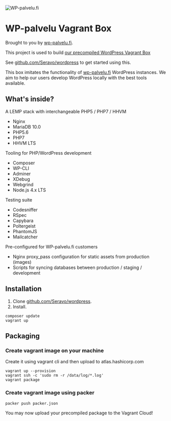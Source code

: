 ![WP-palvelu.fi](https://wp-palvelu.fi/wp-content/uploads/2015/01/wp-palvelu-header.jpg)

# WP-palvelu Vagrant Box

Brought to you by [wp-palvelu.fi](https://wp-palvelu.fi).

This project is used to build [our precompiled WordPress Vagrant Box](https://vagrantcloud.com/seravo/boxes/wordpress)

See [github.com/Seravo/wordpress](https://github.com/Seravo/wordpress) to get started using this.

This box imitates the functionality of [wp-palvelu.fi](http://wp-palvelu.fi) WordPress instances. We aim to help our users develop WordPress locally with the best tools available.

## What's inside?

A LEMP stack with interchangeable PHP5 / PHP7 / HHVM
- Nginx
- MariaDB 10.0
- PHP5.6
- PHP7
- HHVM LTS

Tooling for PHP/WordPress development
- Composer
- WP-CLI
- Adminer
- XDebug
- Webgrind
- Node.js 4.x LTS

Testing suite
- Codesniffer
- RSpec
- Capybara
- Poltergeist
- PhantomJS
- Mailcatcher

Pre-configured for WP-palvelu.fi customers
- Nginx proxy_pass configuration for static assets from production (images)
- Scripts for syncing databases between production / staging / development

## Installation

1. Clone [github.com/Seravo/wordpress](https://github.com/Seravo/wordpress).
2. Install.
```
composer update
vagrant up
````

## Packaging

### Create vagrant image on your machine

Create it using vagrant cli and then upload to atlas.hashicorp.com

```
vagrant up --provision
vagrant ssh -c 'sudo rm -r /data/log/*.log'
vagrant package
```

### Create vagrant image using packer

```
packer push packer.json
```

You may now upload your precompiled package to the Vagrant Cloud!

